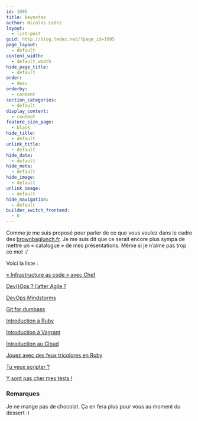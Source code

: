 ```yaml
---
id: 1095
title: keynotes
author: Nicolas Ledez
layout:
  - list-post
guid: http://blog.ledez.net/?page_id=1095
page_layout:
  - default
content_width:
  - default_width
hide_page_title:
  - default
order:
  - desc
orderby:
  - content
section_categories:
  - default
display_content:
  - content
feature_size_page:
  - blank
hide_title:
  - default
unlink_title:
  - default
hide_date:
  - default
hide_meta:
  - default
hide_image:
  - default
unlink_image:
  - default
hide_navigation:
  - default
builder_switch_frontend:
  - 0
---
```

Comme je me suis proposé pour parler de ce que vous voulez dans le cadre des [brownbaglunch.fr][1]. Je me suis dit que ce serait encore plus sympa de mettre un &laquo;&nbsp;catalogue&nbsp;&raquo; de mes présentations. Même si je n&rsquo;aime pas trop ce mot :/

Voici la liste :

[&laquo;&nbsp;Infrastructure as code&nbsp;&raquo; avec Chef][2]

[Dev()Ops ? l&rsquo;after Agile ?][3]

[DevOps Mindstorms][4]

[Git for dumbass][5]

[Introduction à Ruby][6]

[Introduction à Vagrant][7]

[Introduction au Cloud][8]

[Jouez avec des feux tricolores en Ruby][9]

[Tu veux scripter ?][10]

[Y sont pas cher mes tests !][11]

### Remarques

Je ne mange pas de chocolat. Ça en fera plus pour vous au moment du dessert <img src="https://blog.ledez.net/wp-includes/images/smilies/simple-smile.png" alt=":)" class="wp-smiley" style="height: 1em; max-height: 1em;" />

 [1]: http://www.brownbaglunch.fr/
 [2]: http://blog.ledez.net/keynotes/infrastructure-as-code-chef/ "« Infrastructure as code » avec Chef"
 [3]: http://blog.ledez.net/keynotes/devops-lafter-agile/ "Dev(\)Ops ? l’after Agile ?"
 [4]: http://blog.ledez.net/keynotes/devops-mindstorms/ "DevOps Mindstorms"
 [5]: http://blog.ledez.net/keynotes/git-for-dumbass/ "Git for dumbass"
 [6]: http://blog.ledez.net/keynotes/introduction-ruby/ "Introduction à Ruby"
 [7]: http://blog.ledez.net/keynotes/introduction-vagrant/ "Introduction à Vagrant"
 [8]: http://blog.ledez.net/keynotes/introduction-au-cloud/ "Introduction au Cloud"
 [9]: http://blog.ledez.net/keynotes/jouez-feux-tricolores-en-ruby/ "Jouez avec des feux tricolores en Ruby"
 [10]: http://blog.ledez.net/keynotes/tu-veux-scripter/ "Tu veux scripter ?"
 [11]: http://blog.ledez.net/keynotes/y-pas-cher-mes-tests/ "Y sont pas cher mes tests !"